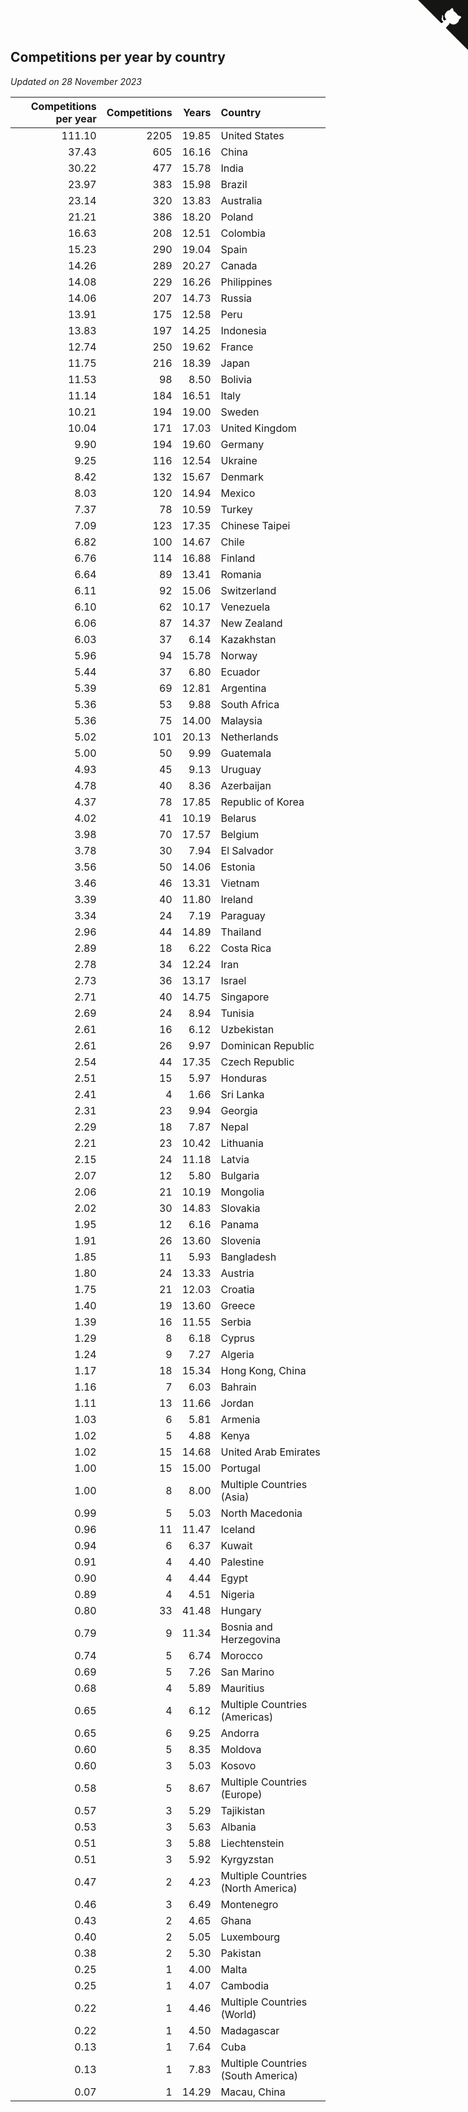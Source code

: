## Competitions per year by country

*Updated on 28 November 2023*

| Competitions per year | Competitions | Years | Country |
| ---: | ---: | ---: | :--- |
| 111.10 | 2205 | 19.85 | United States |
| 37.43 | 605 | 16.16 | China |
| 30.22 | 477 | 15.78 | India |
| 23.97 | 383 | 15.98 | Brazil |
| 23.14 | 320 | 13.83 | Australia |
| 21.21 | 386 | 18.20 | Poland |
| 16.63 | 208 | 12.51 | Colombia |
| 15.23 | 290 | 19.04 | Spain |
| 14.26 | 289 | 20.27 | Canada |
| 14.08 | 229 | 16.26 | Philippines |
| 14.06 | 207 | 14.73 | Russia |
| 13.91 | 175 | 12.58 | Peru |
| 13.83 | 197 | 14.25 | Indonesia |
| 12.74 | 250 | 19.62 | France |
| 11.75 | 216 | 18.39 | Japan |
| 11.53 | 98 | 8.50 | Bolivia |
| 11.14 | 184 | 16.51 | Italy |
| 10.21 | 194 | 19.00 | Sweden |
| 10.04 | 171 | 17.03 | United Kingdom |
| 9.90 | 194 | 19.60 | Germany |
| 9.25 | 116 | 12.54 | Ukraine |
| 8.42 | 132 | 15.67 | Denmark |
| 8.03 | 120 | 14.94 | Mexico |
| 7.37 | 78 | 10.59 | Turkey |
| 7.09 | 123 | 17.35 | Chinese Taipei |
| 6.82 | 100 | 14.67 | Chile |
| 6.76 | 114 | 16.88 | Finland |
| 6.64 | 89 | 13.41 | Romania |
| 6.11 | 92 | 15.06 | Switzerland |
| 6.10 | 62 | 10.17 | Venezuela |
| 6.06 | 87 | 14.37 | New Zealand |
| 6.03 | 37 | 6.14 | Kazakhstan |
| 5.96 | 94 | 15.78 | Norway |
| 5.44 | 37 | 6.80 | Ecuador |
| 5.39 | 69 | 12.81 | Argentina |
| 5.36 | 53 | 9.88 | South Africa |
| 5.36 | 75 | 14.00 | Malaysia |
| 5.02 | 101 | 20.13 | Netherlands |
| 5.00 | 50 | 9.99 | Guatemala |
| 4.93 | 45 | 9.13 | Uruguay |
| 4.78 | 40 | 8.36 | Azerbaijan |
| 4.37 | 78 | 17.85 | Republic of Korea |
| 4.02 | 41 | 10.19 | Belarus |
| 3.98 | 70 | 17.57 | Belgium |
| 3.78 | 30 | 7.94 | El Salvador |
| 3.56 | 50 | 14.06 | Estonia |
| 3.46 | 46 | 13.31 | Vietnam |
| 3.39 | 40 | 11.80 | Ireland |
| 3.34 | 24 | 7.19 | Paraguay |
| 2.96 | 44 | 14.89 | Thailand |
| 2.89 | 18 | 6.22 | Costa Rica |
| 2.78 | 34 | 12.24 | Iran |
| 2.73 | 36 | 13.17 | Israel |
| 2.71 | 40 | 14.75 | Singapore |
| 2.69 | 24 | 8.94 | Tunisia |
| 2.61 | 16 | 6.12 | Uzbekistan |
| 2.61 | 26 | 9.97 | Dominican Republic |
| 2.54 | 44 | 17.35 | Czech Republic |
| 2.51 | 15 | 5.97 | Honduras |
| 2.41 | 4 | 1.66 | Sri Lanka |
| 2.31 | 23 | 9.94 | Georgia |
| 2.29 | 18 | 7.87 | Nepal |
| 2.21 | 23 | 10.42 | Lithuania |
| 2.15 | 24 | 11.18 | Latvia |
| 2.07 | 12 | 5.80 | Bulgaria |
| 2.06 | 21 | 10.19 | Mongolia |
| 2.02 | 30 | 14.83 | Slovakia |
| 1.95 | 12 | 6.16 | Panama |
| 1.91 | 26 | 13.60 | Slovenia |
| 1.85 | 11 | 5.93 | Bangladesh |
| 1.80 | 24 | 13.33 | Austria |
| 1.75 | 21 | 12.03 | Croatia |
| 1.40 | 19 | 13.60 | Greece |
| 1.39 | 16 | 11.55 | Serbia |
| 1.29 | 8 | 6.18 | Cyprus |
| 1.24 | 9 | 7.27 | Algeria |
| 1.17 | 18 | 15.34 | Hong Kong, China |
| 1.16 | 7 | 6.03 | Bahrain |
| 1.11 | 13 | 11.66 | Jordan |
| 1.03 | 6 | 5.81 | Armenia |
| 1.02 | 5 | 4.88 | Kenya |
| 1.02 | 15 | 14.68 | United Arab Emirates |
| 1.00 | 15 | 15.00 | Portugal |
| 1.00 | 8 | 8.00 | Multiple Countries (Asia) |
| 0.99 | 5 | 5.03 | North Macedonia |
| 0.96 | 11 | 11.47 | Iceland |
| 0.94 | 6 | 6.37 | Kuwait |
| 0.91 | 4 | 4.40 | Palestine |
| 0.90 | 4 | 4.44 | Egypt |
| 0.89 | 4 | 4.51 | Nigeria |
| 0.80 | 33 | 41.48 | Hungary |
| 0.79 | 9 | 11.34 | Bosnia and Herzegovina |
| 0.74 | 5 | 6.74 | Morocco |
| 0.69 | 5 | 7.26 | San Marino |
| 0.68 | 4 | 5.89 | Mauritius |
| 0.65 | 4 | 6.12 | Multiple Countries (Americas) |
| 0.65 | 6 | 9.25 | Andorra |
| 0.60 | 5 | 8.35 | Moldova |
| 0.60 | 3 | 5.03 | Kosovo |
| 0.58 | 5 | 8.67 | Multiple Countries (Europe) |
| 0.57 | 3 | 5.29 | Tajikistan |
| 0.53 | 3 | 5.63 | Albania |
| 0.51 | 3 | 5.88 | Liechtenstein |
| 0.51 | 3 | 5.92 | Kyrgyzstan |
| 0.47 | 2 | 4.23 | Multiple Countries (North America) |
| 0.46 | 3 | 6.49 | Montenegro |
| 0.43 | 2 | 4.65 | Ghana |
| 0.40 | 2 | 5.05 | Luxembourg |
| 0.38 | 2 | 5.30 | Pakistan |
| 0.25 | 1 | 4.00 | Malta |
| 0.25 | 1 | 4.07 | Cambodia |
| 0.22 | 1 | 4.46 | Multiple Countries (World) |
| 0.22 | 1 | 4.50 | Madagascar |
| 0.13 | 1 | 7.64 | Cuba |
| 0.13 | 1 | 7.83 | Multiple Countries (South America) |
| 0.07 | 1 | 14.29 | Macau, China |


<a href="https://github.com/jonatanklosko/wca_statistics" class="github-corner" aria-label="View source on Github"><svg width="80" height="80" viewBox="0 0 250 250" style="fill:#151513; color:#fff; position: absolute; top: 0; border: 0; right: 0;" aria-hidden="true"><path d="M0,0 L115,115 L130,115 L142,142 L250,250 L250,0 Z"></path><path d="M128.3,109.0 C113.8,99.7 119.0,89.6 119.0,89.6 C122.0,82.7 120.5,78.6 120.5,78.6 C119.2,72.0 123.4,76.3 123.4,76.3 C127.3,80.9 125.5,87.3 125.5,87.3 C122.9,97.6 130.6,101.9 134.4,103.2" fill="currentColor" style="transform-origin: 130px 106px;" class="octo-arm"></path><path d="M115.0,115.0 C114.9,115.1 118.7,116.5 119.8,115.4 L133.7,101.6 C136.9,99.2 139.9,98.4 142.2,98.6 C133.8,88.0 127.5,74.4 143.8,58.0 C148.5,53.4 154.0,51.2 159.7,51.0 C160.3,49.4 163.2,43.6 171.4,40.1 C171.4,40.1 176.1,42.5 178.8,56.2 C183.1,58.6 187.2,61.8 190.9,65.4 C194.5,69.0 197.7,73.2 200.1,77.6 C213.8,80.2 216.3,84.9 216.3,84.9 C212.7,93.1 206.9,96.0 205.4,96.6 C205.1,102.4 203.0,107.8 198.3,112.5 C181.9,128.9 168.3,122.5 157.7,114.1 C157.9,116.9 156.7,120.9 152.7,124.9 L141.0,136.5 C139.8,137.7 141.6,141.9 141.8,141.8 Z" fill="currentColor" class="octo-body"></path></svg></a><style>.github-corner:hover .octo-arm{animation:octocat-wave 560ms ease-in-out}@keyframes octocat-wave{0%,100%{transform:rotate(0)}20%,60%{transform:rotate(-25deg)}40%,80%{transform:rotate(10deg)}}@media (max-width:500px){.github-corner:hover .octo-arm{animation:none}.github-corner .octo-arm{animation:octocat-wave 560ms ease-in-out}}</style>
